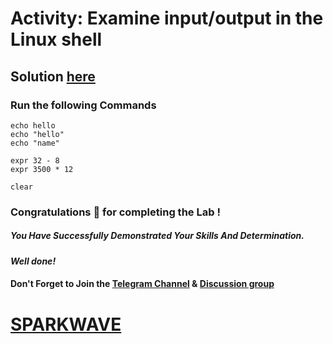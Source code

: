 # Activity: Examine input/output in the Linux shell

## Solution [here]()

### Run the following Commands

```
echo hello
echo "hello"
echo "name"
```
```
expr 32 - 8
expr 3500 * 12
```
```
clear
```

### Congratulations 🎉 for completing the Lab !

##### *You Have Successfully Demonstrated Your Skills And Determination.*

#### *Well done!*

#### Don't Forget to Join the [Telegram Channel](https://t.me/sparkwave.01) & [Discussion group](https://t.me/sparkwave.01chats)

# [SPARKWAVE](https://www.youtube.com/@sparkwave.01)
